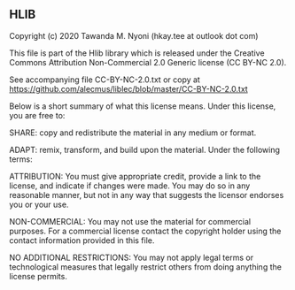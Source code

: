 HLIB
--------------------------------------------------------------
Copyright (c) 2020 Tawanda M. Nyoni (hkay.tee at outlook dot com)

This file is part of the Hlib library which is released under the Creative Commons Attribution Non-Commercial 2.0 Generic license (CC BY-NC 2.0).

See accompanying file CC-BY-NC-2.0.txt or copy at https://github.com/alecmus/liblec/blob/master/CC-BY-NC-2.0.txt

Below is a short summary of what this license means.
Under this license, you are free to:

SHARE: copy and redistribute the material in any medium or format.

ADAPT: remix, transform, and build upon the material.
Under the following terms:

ATTRIBUTION: You must give appropriate credit, provide a link to the license, and indicate if changes were made. You may do so in any reasonable manner, but not in any way that suggests the licensor endorses you or your use.

NON-COMMERCIAL: You may not use the material for commercial purposes. For a commercial license contact the copyright holder using the contact information provided in this file.

NO ADDITIONAL RESTRICTIONS: You may not apply legal terms or technological measures that legally restrict others from doing anything the license permits. 
